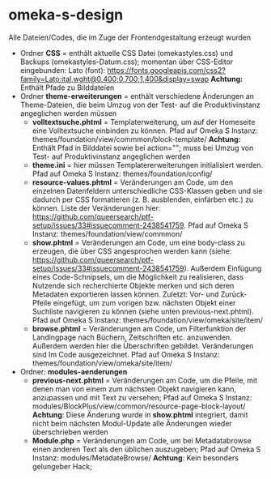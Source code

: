 # omeka-s-design
Alle Dateien/Codes, die im Zuge der Frontendgestaltung erzeugt wurden

* Ordner **CSS** = enthält aktuelle CSS Datei (omekastyles.css) und Backups (omekastyles-Datum.css); momentan über CSS-Editor eingebunden: Lato (font): https://fonts.googleapis.com/css2?family=Lato:ital,wght@0,400;0,700;1,400&display=swap **Achtung:** Enthält Pfade zu Bilddateien
* Ordner **theme-erweiterungen** = enthält verschiedene Änderungen an Theme-Dateien, die beim Umzug von der Test- auf die Produktivinstanz angeglichen werden müssen
  * **volltextsuche.phtml** = Templaterweiterung, um auf der Homeseite eine Volltextsuche einbinden zu können. Pfad auf Omeka S Instanz: themes/foundation/view/commmon/block-template/
       **Achtung:** Enthält Pfad in Bilddatei sowie bei action=""; muss bei Umzug von Test- auf Produktivinstanz angeglichen werden
  * **theme.ini** = hier müssen Templatererweiterungen initialisiert werden. Pfad auf Omeka S Instanz: themes/foundation/config/
  * **resource-values.phtml** = Veränderungen am Code, um den einzelnen Datenfeldern unterschiedliche CSS-Klassen geben und sie dadurch per CSS formatieren (z. B. ausblenden, einfärben etc.) zu können. Liste der Veränderungen hier: https://github.com/queersearch/ptf-setup/issues/33#issuecomment-2438541759. Pfad auf Omeka S Instanz: themes/foundation/view/commmon/
  * **show.phtml** = Veränderungen am Code, um eine body-class zu erzeugen, die über CSS angesprochen werden kann (siehe: https://github.com/queersearch/ptf-setup/issues/33#issuecomment-2438541759). Außerdem Einfügung eines Code-Schnipsels, um die Möglichkeit zu realisieren, dass Nutzende sich recherchierte Objekte merken und sich deren Metadaten exportieren lassen können. Zuletzt: Vor- und Zurück-Pfeile eingefügt, um zum vorigen bzw. nächsten Objekt einer Suchliste navigieren zu können (siehe unten previous-next.phtml). Pfad auf Omeka S Instanz: themes/foundation/view/omeka/site/item/
  * **browse.phtml** = Veränderungen am Code, um Filterfunktion der Landingpage nach Büchern, Zeitschriften etc. anzuwenden. Außerdem werden hier die Überschriften gebildet. Veränderungen sind Im Code ausgezeichnet. Pfad auf Omeka S Instanz: themes/foundation/view/omeka/site/item/
* Ordner: **modules-aenderungen**
  * **previous-next.phtml** = Veränderungen am Code, um die Pfeile, mit denen man von einem zum nächsten Objekt navigieren kann, anzupassen und mit Text zu versehen; Pfad auf Omeka S Instanz: modules/BlockPlus/view/common/resource-page-block-layout/ **Achtung**: Diese Änderung wurde in **show.phtml** integriert, damit nicht beim nächsten Modul-Update alle Änderungen wieder überschrieben werden
  * **Module.php** = Veränderungen am Code, um bei Metadatabrowse einen anderen Text als den üblichen auszugeben; Pfad auf Omeka S Instanz: modules/MetadateBrowse/ **Achtung**: Kein besonders gelungeber Hack; 
